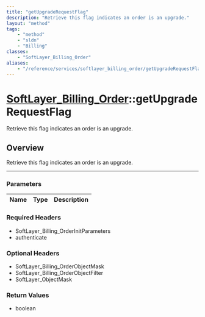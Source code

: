 ```yaml
---
title: "getUpgradeRequestFlag"
description: "Retrieve this flag indicates an order is an upgrade."
layout: "method"
tags:
    - "method"
    - "sldn"
    - "Billing"
classes:
    - "SoftLayer_Billing_Order"
aliases:
    - "/reference/services/softlayer_billing_order/getUpgradeRequestFlag"
---
```

# [SoftLayer_Billing_Order](/reference/services/SoftLayer_Billing_Order)::getUpgradeRequestFlag


Retrieve this flag indicates an order is an upgrade.


## Overview 
Retrieve this flag indicates an order is an upgrade.

-----

### Parameters 
|Name | Type | Description |
| --- | --- | --- |


### Required Headers
* SoftLayer_Billing_OrderInitParameters
* authenticate


### Optional Headers
* SoftLayer_Billing_OrderObjectMask
* SoftLayer_Billing_OrderObjectFilter
* SoftLayer_ObjectMask

### Return Values
* boolean




